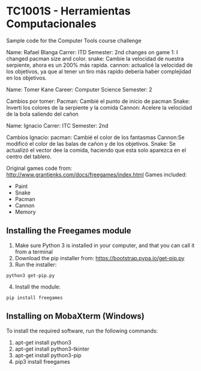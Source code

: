 # TC1001S - Herramientas Computacionales
Sample code for the Computer Tools course challenge

Name: Rafael Blanga
Carrer: ITD
Semester: 2nd
changes on game 1: I changed pacman size and color.
snake: Cambie la velocidad de nuestra serpiente, ahora es un 200% más rapida.
cannon: actualicé la velocidad de los objetivos, ya que al tener un tiro más rapido debería haber complejidad en los objetivos.


Name: Tomer Kane
Career: Computer Science
Semester: 2

Cambios por tomer:
Pacman: Cambié el punto de inicio de pacman
Snake: Inverti los colores de la serpiente y la comida
Cannon: Acelere la velocidad de la bola saliendo del cañon


Name: Ignacio
Carrer: ITC
Semester: 2nd

Cambios Ignacio:
pacman: Cambié el color de los fantasmas
Cannon:Se modificó el color de las balas de cañon y de los objetivos.
Snake: Se actualizó el vector dee la comida, haciendo que esta solo aparezca en el centro del tablero.


Original games code from: http://www.grantjenks.com/docs/freegames/index.html
Games included:
- Paint
- Snake
- Pacman
- Cannon
- Memory

## Installing the Freegames module

1. Make sure Python 3 is installed in your computer, and that you can call
   it from a terminal
2. Download the pip installer from: https://bootstrap.pypa.io/get-pip.py
3. Run the installer:
```
python3 get-pip.py
```
4. Install the module:
```
pip install freegames
```

## Installing on MobaXterm (Windows)

To install the required software, run the following commands:

1. apt-get install python3
2. apt-get install python3-tkinter
3. apt-get install python3-pip
4. pip3 install freegames

